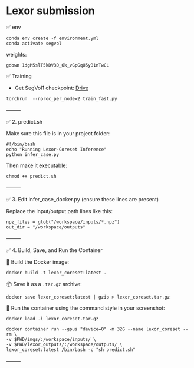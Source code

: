 # Lexor submission


✅ env

```
conda env create -f environment.yml
conda activate segvol
```

weights:
```
gdown 1dgM5slT5kDV3D_6k_vGpGqU5yB1nTwCL
```

✅ Training

- Get SegVol1 checkpoint: [Drive](https://drive.google.com/file/d/1FPj_tiITss5vJF91SrfPEURH6CUEmo4u/view)

`torchrun  --nproc_per_node=2 train_fast.py`

⸻

✅ 2. predict.sh

Make sure this file is in your project folder:
```
#!/bin/bash
echo "Running Lexor-Coreset Inference"
python infer_case.py
```
Then make it executable:
```
chmod +x predict.sh
```

⸻

✅ 3. Edit infer_case_docker.py (ensure these lines are present)

Replace the input/output path lines like this:
```
npz_files = glob("/workspace/inputs/*.npz")
out_dir = "/workspace/outputs"
```
⸻

✅ 4. Build, Save, and Run the Container

🔧 Build the Docker image:

`docker build -t lexor_coreset:latest .`

📦 Save it as a `.tar.gz` archive:

`docker save lexor_coreset:latest | gzip > lexor_coreset.tar.gz`

🧪 Run the container using the command style in your screenshot:

`docker load -i lexor_coreset.tar.gz`

```
docker container run --gpus "device=0" -m 32G --name lexor_coreset --rm \
-v $PWD/imgs/:/workspace/inputs/ \
-v $PWD/lexor_outputs/:/workspace/outputs/ \
lexor_coreset:latest /bin/bash -c "sh predict.sh"
```


⸻
